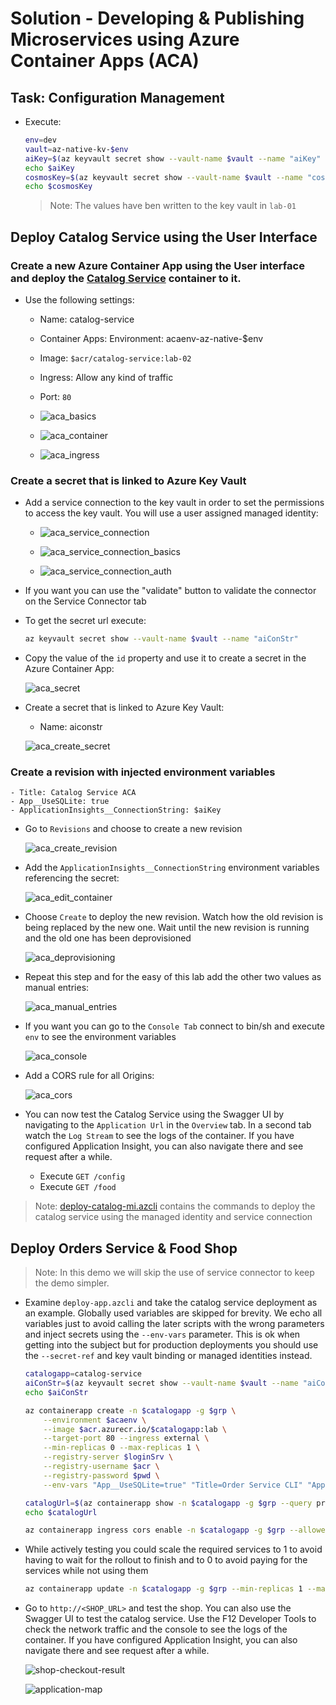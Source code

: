 # Solution - Developing & Publishing Microservices using Azure Container Apps (ACA)

## Task: Configuration Management

- Execute:

    ```bash
    env=dev
    vault=az-native-kv-$env
    aiKey=$(az keyvault secret show --vault-name $vault --name "aiKey" --query  value -o tsv)
    echo $aiKey
    cosmosKey=$(az keyvault secret show --vault-name $vault --name "cosmosKey" --query  value -o tsv)
    echo $cosmosKey
    ```

    >Note: The values have ben written to the key vault in `lab-01`

## Deploy Catalog Service using the User Interface

### Create a new Azure Container App using the User interface and deploy the [Catalog Service](/app/services/catalog-service/) container to it.

- Use the following settings:

    - Name: catalog-service
    - Container Apps: Environment: acaenv-az-native-$env
    - Image: `$acr/catalog-service:lab-02`
    - Ingress: Allow any kind of traffic
    - Port: `80`

    - ![aca_basics](_images/aca-basics.png)

    - ![aca_container](_images/aca-container.png)

    - ![aca_ingress](_images/aca-ingress.png)

### Create a secret that is linked to Azure Key Vault

- Add a service connection to the key vault in order to set the permissions to access the key vault. You will use a user assigned managed identity:

    - ![aca_service_connection](_images/aca_service_connection.png)

    - ![aca_service_connection_basics](_images/aca_service_connection_basics.png)

    - ![aca_service_connection_auth](_images/aca_service_connection_auth.png)

- If you want you can use the "validate" button to validate the connector on the Service Connector tab

- To get the secret url execute:

    ```bash
    az keyvault secret show --vault-name $vault --name "aiConStr"
    ```

- Copy the value of the `id` property and use it to create a secret in the Azure Container App:

    ![aca_secret](_images/aca_secret.png)    

- Create a secret that is linked to Azure Key Vault:

    - Name: aiconstr

    ![aca_create_secret](_images/aca_create_secret.png)        

### Create a revision with injected environment variables

    - Title: Catalog Service ACA
    - App__UseSQLite: true
    - ApplicationInsights__ConnectionString: $aiKey

- Go to `Revisions` and choose to create a new revision

    ![aca_create_revision](_images/aca_create_revision.png)

- Add the `ApplicationInsights__ConnectionString` environment variables referencing the secret:

    ![aca_edit_container](_images/aca_edit_container.png)

- Choose `Create` to deploy the new revision. Watch how the old revision is being replaced by the new one. Wait until the new revision is running and the old one has been deprovisioned

    ![aca_deprovisioning](_images/aca_deprovisioning.png)

- Repeat this step and for the easy of this lab add the other two values as manual entries:

    ![aca_manual_entries](_images/aca_manual_entries.png)

- If you want you can go to the `Console Tab` connect to bin/sh and execute `env` to see the environment variables

    ![aca_console](_images/aca_check_env.png) 

- Add a CORS rule for all Origins:

    ![aca_cors](_images/aca_cors.png)    

- You can now test the Catalog Service using the Swagger UI by navigating to the `Application Url` in the `Overview` tab. In a second tab watch the `Log Stream` to see the logs of the container. If you have configured Application Insight, you can also navigate there and see request after a while.

    - Execute `GET /config`
    - Execute `GET /food`


>Note: [deploy-catalog-mi.azcli](./deploy-catalog-mi.azcli) contains the commands to deploy the catalog service using the managed identity and service connection

## Deploy Orders Service & Food Shop

>Note: In this demo we will skip the use of service connector to keep the demo simpler. 

- Examine `deploy-app.azcli` and take the catalog service deployment as an example. Globally used variables are skipped for brevity. We echo all variables just to avoid calling the later scripts with the wrong parameters and inject secrets using the `--env-vars` parameter. This is ok when getting into the subject but for production deployments you should use the `--secret-ref` and key vault binding or managed identities instead.   

    ```bash
    catalogapp=catalog-service
    aiConStr=$(az keyvault secret show --vault-name $vault --name "aiConStr" --query  value -o tsv)
    echo $aiConStr

    az containerapp create -n $catalogapp -g $grp \
        --environment $acaenv \
        --image $acr.azurecr.io/$catalogapp:lab \
        --target-port 80 --ingress external \
        --min-replicas 0 --max-replicas 1 \
        --registry-server $loginSrv \
        --registry-username $acr \
        --registry-password $pwd \
        --env-vars "App__UseSQLite=true" "Title=Order Service CLI" "ApplicationInsights__ConnectionString=$aiConStr"

    catalogUrl=$(az containerapp show -n $catalogapp -g $grp --query properties.configuration.ingress.fqdn -o tsv)   
    echo $catalogUrl    

    az containerapp ingress cors enable -n $catalogapp -g $grp --allowed-origins * --allow-credentials true
    ```

- While actively testing you could scale the required services to 1 to avoid having to wait for the rollout to finish and to 0 to avoid paying for the services while not using them

    ```bash
    az containerapp update -n $catalogapp -g $grp --min-replicas 1 --max-replicas 1
    ```

- Go to `http://<SHOP_URL>` and test the shop. You can also use the Swagger UI to test the catalog service. Use the F12 Developer Tools to check the network traffic and the console to see the logs of the container. If you have configured Application Insight, you can also navigate there and see request after a while.

    ![shop-checkout-result](_images/shop-checkout_result.png)

    ![application-map](_images/application_map.png)